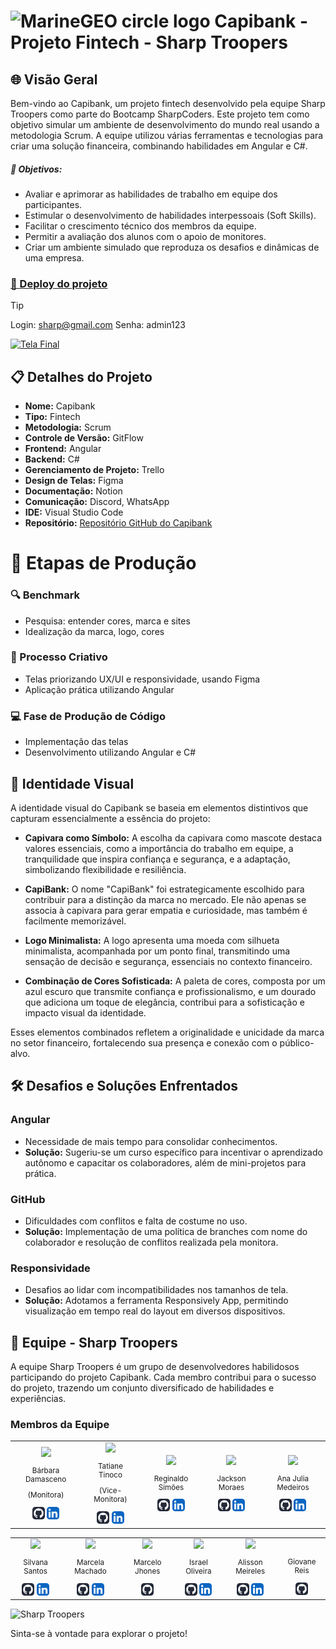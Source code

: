 # <img src="https://cdn3.iconfinder.com/data/icons/cute-pet-sticker/512/Capybara-512.png" alt="MarineGEO circle logo" style="height: 30px; width:30px;"/> Capibank - Projeto Fintech - Sharp Troopers

## 🌐 Visão Geral

Bem-vindo ao Capibank, um projeto fintech desenvolvido pela equipe Sharp Troopers como parte do Bootcamp SharpCoders. Este projeto tem como objetivo simular um ambiente de desenvolvimento do mundo real usando a metodologia Scrum. A equipe utilizou várias ferramentas e tecnologias para criar uma solução financeira, combinando habilidades em Angular e C#.

##### 🚀 Objetivos:
- Avaliar e aprimorar as habilidades de trabalho em equipe dos participantes.
- Estimular o desenvolvimento de habilidades interpessoais (Soft Skills).
- Facilitar o crescimento técnico dos membros da equipe.
- Permitir a avaliação dos alunos com o apoio de monitores.
- Criar um ambiente simulado que reproduza os desafios e dinâmicas de uma empresa.

### [👑 Deploy do projeto](https://capibank.vercel.app/)

> [!TIP]
>
   > Login: sharp@gmail.com
   > Senha: admin123


<a href="https://capibank.vercel.app/" target="_blank">
  <img src="https://github.com/barbaradamasdev/capibank-hackadev/blob/main/Documenta%C3%A7%C3%A3o/Digital-mockup-02.png?raw=true" alt="Tela Final">
</a>

## 📋 Detalhes do Projeto

- **Nome:** Capibank
- **Tipo:** Fintech
- **Metodologia:** Scrum
- **Controle de Versão:** GitFlow
- **Frontend:** Angular
- **Backend:** C#
- **Gerenciamento de Projeto:** Trello
- **Design de Telas:** Figma
- **Documentação:** Notion
- **Comunicação:** Discord, WhatsApp
- **IDE:** Visual Studio Code
- **Repositório:** [Repositório GitHub do Capibank](https://github.com/barbaradamasdev/capibank-hackadev)


# 🚀 Etapas de Produção

### 🔍 Benchmark
- Pesquisa: entender cores, marca e sites
- Idealização da marca, logo, cores

### 🎨 Processo Criativo
- Telas priorizando UX/UI e responsividade, usando Figma
- Aplicação prática utilizando Angular

### 💻 Fase de Produção de Código
- Implementação das telas
- Desenvolvimento utilizando Angular e C#

## 🎨 Identidade Visual

A identidade visual do Capibank se baseia em elementos distintivos que capturam essencialmente a essência do projeto:

- **Capivara como Símbolo:**
  A escolha da capivara como mascote destaca valores essenciais, como a importância do trabalho em equipe, a tranquilidade que inspira confiança e segurança, e a adaptação, simbolizando flexibilidade e resiliência.

- **CapiBank:**
  O nome "CapiBank" foi estrategicamente escolhido para contribuir para a distinção da marca no mercado. Ele não apenas se associa à capivara para gerar empatia e curiosidade, mas também é facilmente memorizável.

- **Logo Minimalista:**
  A logo apresenta uma moeda com silhueta minimalista, acompanhada por um ponto final, transmitindo uma sensação de decisão e segurança, essenciais no contexto financeiro.

- **Combinação de Cores Sofisticada:**
  A paleta de cores, composta por um azul escuro que transmite confiança e profissionalismo, e um dourado que adiciona um toque de elegância, contribui para a sofisticação e impacto visual da identidade.

Esses elementos combinados refletem a originalidade e unicidade da marca no setor financeiro, fortalecendo sua presença e conexão com o público-alvo.

## 🛠 Desafios e Soluções Enfrentados

### Angular
- Necessidade de mais tempo para consolidar conhecimentos.
- **Solução:** Sugeriu-se um curso específico para incentivar o aprendizado autônomo e capacitar os colaboradores, além de mini-projetos para prática.

### GitHub
- Dificuldades com conflitos e falta de costume no uso.
- **Solução:** Implementação de uma política de branches com nome do colaborador e resolução de conflitos realizada pela monitora.

### Responsividade
- Desafios ao lidar com incompatibilidades nos tamanhos de tela.
- **Solução:** Adotamos a ferramenta Responsively App, permitindo visualização em tempo real do layout em diversos dispositivos.

## 👥 Equipe - Sharp Troopers

A equipe Sharp Troopers é um grupo de desenvolvedores habilidosos participando do projeto Capibank. Cada membro contribui para o sucesso do projeto, trazendo um conjunto diversificado de habilidades e experiências.


### Membros da Equipe

<table>
  <tr>
    <td align="center">
      <a href="https://github.com/barbaradamasdev"> <img src="https://avatars.githubusercontent.com/u/115722516?v=4" width="150"/> </a>
        <br>
        <sub>
          <p>Bárbara Damasceno</p>
          <p>(Monitora)</p>
          <a href="https://github.com/barbaradamasdev"><img src="https://github.com/tandpfun/skill-icons/raw/main/icons/Github-Dark.svg" width="20"/></a>
          <a href="https://www.linkedin.com/in/barbaradamas/"><img src="https://github.com/tandpfun/skill-icons/raw/main/icons/LinkedIn.svg" width="20"/></a>
        </sub>
    </td>
   <td align="center">
      <a href="https://github.com/tatianetinoco"> <img src="https://avatars.githubusercontent.com/u/120054718?v=4" width="150"/> </a>
        <br>
        <sub>
          <p>Tatiane Tinoco</p>
          <p>(Vice-Monitora)</p>
          <a href="https://github.com/tatianetinoco"><img src="https://github.com/tandpfun/skill-icons/raw/main/icons/Github-Dark.svg" width="20"/></a>
          <a href="https://www.linkedin.com/in/tatianetinoco/"><img src="https://github.com/tandpfun/skill-icons/raw/main/icons/LinkedIn.svg" width="20"/></a>
        </sub>
    </td>
   <td align="center">
      <a href="https://github.com/regis-jr"> <img src="https://avatars.githubusercontent.com/u/147585926?v=4" width="150"/> </a>
        <br>
        <sub>
          <p>Reginaldo Simões</p>
          <a href="https://github.com/regis-jr"><img src="https://github.com/tandpfun/skill-icons/raw/main/icons/Github-Dark.svg" width="20"/></a>
          <a href="https://www.linkedin.com/in/reginaldo-medeiros-b35283192/"><img src="https://github.com/tandpfun/skill-icons/raw/main/icons/LinkedIn.svg" width="20"/></a>
        </sub>
    </td>
   <td align="center">
      <a href="https://github.com/jacksontadeu"> <img src="https://avatars.githubusercontent.com/u/112899379?v=4" width="150"/> </a>
        <br>
        <sub>
          <p>Jackson Moraes</p>
          <a href="https://github.com/jacksontadeu"><img src="https://github.com/tandpfun/skill-icons/raw/main/icons/Github-Dark.svg" width="20"/></a>
          <a href="https://www.linkedin.com/in/jacksontadeu/"><img src="https://github.com/tandpfun/skill-icons/raw/main/icons/LinkedIn.svg" width="20"/></a>
        </sub>
    </td>
   <td align="center">
      <a href="https://github.com/anajuliamedeirosfaustino"> <img src="https://avatars.githubusercontent.com/u/117586828?v=4" width="150"/> </a>
        <br>
        <sub>
          <p>Ana Julia Medeiros</p>
          <a href="https://github.com/anajuliamedeirosfaustino"><img src="https://github.com/tandpfun/skill-icons/raw/main/icons/Github-Dark.svg" width="20"/></a>
          <a href="https://www.linkedin.com/in/ana-j%C3%BAlia-medeiros-faustino-50389b226/"><img src="https://github.com/tandpfun/skill-icons/raw/main/icons/LinkedIn.svg" width="20"/></a>
        </sub>
    </td>
     
</tr>
</table>

<table>
  <tr>
    <td align="center">
      <a href="https://github.com/Silvana23"> <img src="https://github.com/barbaradamasdev/capibank-hackadev/blob/main/Documenta%C3%A7%C3%A3o/imagens/equipe/equipe-silvana.jpg?raw=true" width="150"/> </a>
      <br>
      <sub>
        <p>Silvana Santos</p>
        <a href="https://github.com/Silvana23"><img src="https://github.com/tandpfun/skill-icons/raw/main/icons/Github-Dark.svg" width="20"/></a>
        <a href="https://www.linkedin.com/in/sisisantosdev/"><img src="https://github.com/tandpfun/skill-icons/raw/main/icons/LinkedIn.svg" width="20"/></a>
      </sub>
    </td>
    <td align="center">
      <a href="https://github.com/MarcelaAx"> <img src="https://avatars.githubusercontent.com/u/107064504?v=4" width="150"/> </a>
      <br>
      <sub>
        <p>Marcela Machado</p>
        <a href="https://github.com/MarcelaAx"><img src="https://github.com/tandpfun/skill-icons/raw/main/icons/Github-Dark.svg" width="20"/></a>
        <a href="https://www.linkedin.com/in/marcela-machado1/"><img src="https://github.com/tandpfun/skill-icons/raw/main/icons/LinkedIn.svg" width="20"/></a>
      </sub>
    </td>
    <td align="center">
      <a href="https://github.com/MarceloJFF"> <img src="https://avatars.githubusercontent.com/u/120574951?v=4" width="150"/> </a>
      <br>
      <sub>
        <p>Marcelo Jhones</p>
        <a href="https://github.com/MarceloJFF"><img src="https://github.com/tandpfun/skill-icons/raw/main/icons/Github-Dark.svg" width="20"/></a>
      </sub>
    </td>
      <td align="center">
      <a href="https://github.com/IsraelOliveir4"> <img src="https://avatars.githubusercontent.com/u/112810931?v=4" width="150"/> </a>
      <br>
      <sub>
        <p>Israel Oliveira</p>
        <a href="https://github.com/IsraelOliveir4"><img src="https://github.com/tandpfun/skill-icons/raw/main/icons/Github-Dark.svg" width="20"/></a>
        <a href="https://www.linkedin.com/in/israel-oliveira-1819a9247/"><img src="https://github.com/tandpfun/skill-icons/raw/main/icons/LinkedIn.svg" width="20"/></a>
      </sub>
    </td>
    <td align="center">
      <a href="https://github.com/p0llus"> <img src="https://media.licdn.com/dms/image/C4E03AQHNja9VTWKrGw/profile-displayphoto-shrink_800_800/0/1516991103066?e=1712188800&v=beta&t=vU07l5bhz2amSYxCo4jX67pvtD39gSw5bcXHZ25a9bU" width="150"/> </a>
      <br>
      <sub>
        <p>Alisson Meireles</p>
        <a href="https://github.com/p0llus"><img src="https://github.com/tandpfun/skill-icons/raw/main/icons/Github-Dark.svg" width="20"/></a>
        <a href="https://www.linkedin.com/in/Pollus"><img src="https://github.com/tandpfun/skill-icons/raw/main/icons/LinkedIn.svg" width="20"/></a>
      </sub>
    </td>
 <td align="center">
      <a href="https://github.com/GiovaneRSOliveira"> <img src="" width="150"/> </a>
      <br>
      <sub>
        <p>Giovane Reis</p>
        <a href="https://github.com/GiovaneRSOliveira"><img src="https://github.com/tandpfun/skill-icons/raw/main/icons/Github-Dark.svg" width="20"/></a>
      </sub>
    </td>
    
  </tr>
</table>

![Sharp Troopers](https://github.com/barbaradamasdev/capibank-hackadev/blob/main/Documenta%C3%A7%C3%A3o/imagens/Sharp%20Troopers%20img.jpg?raw=true)

Sinta-se à vontade para explorar o projeto!
